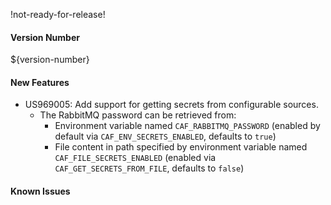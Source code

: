 !not-ready-for-release!

#### Version Number
${version-number}

#### New Features
- US969005: Add support for getting secrets from configurable sources.     
  - The RabbitMQ password can be retrieved from:
    - Environment variable named `CAF_RABBITMQ_PASSWORD` (enabled by default via `CAF_ENV_SECRETS_ENABLED`, defaults to `true`)
    - File content in path specified by environment variable named `CAF_FILE_SECRETS_ENABLED` (enabled via `CAF_GET_SECRETS_FROM_FILE`, defaults to `false`)

#### Known Issues
